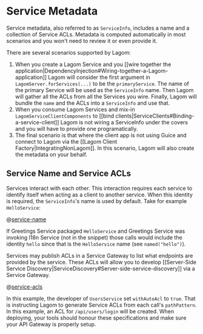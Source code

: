 # Service Metadata

Service metadata, also referred to as `ServiceInfo`, includes a name and a collection of Service ACLs. Metadata is computed automatically in most scenarios and you won't need to review it or even provide it.

There are several scenarios supported by Lagom:

1. When you create a Lagom Service and you [[wire together the application|DependencyInjection#Wiring-together-a-Lagom-application]] Lagom will consider the first argument in `LagomServer.forServices(...)` to be the `primaryService`. The name of the primary Service will be used as the `ServiceInfo` name. Then Lagom will gather all the ACLs from all the Services you wire. Finally, Lagom will bundle the `name` and the ACLs into a `ServiceInfo` and use that.
2. When you consume Lagom Services and mix-in `LagomServiceClientComponents` to [[bind clients|ServiceClients#Binding-a-service-client]] Lagom is not wiring a ServiceInfo under the covers and you will have to provide one programatically.
3. The final scenario is that where the client app is not using Guice and connect to Lagom via the [[Lagom Client Factory|IntegratingNonLagom]]. In this scenario, Lagom will also create the metadata on your behalf.



## Service Name and Service ACLs

Services interact with each other. This interaction requires each service to identify itself when acting as a client to another service. When this identity is required, the `ServiceInfo`'s name is used by default. Take for example `HelloService`:

@[service-name](code/ServiceInfo.scala)

If Greetings Service packaged `HelloService` and Greetings Service was invoking I18n Service (not in the snippet) those calls would include the identity `hello` since that is the `HelloService` name (see `named("hello")`).

Services may publish ACLs in a Service Gateway to list what endpoints are provided by the service. These ACLs will allow you to develop [[Server-Side Service Discovery|ServiceDiscovery#Server-side-service-discovery]] via a Service Gateway.

@[service-acls](code/ServiceInfo.scala)

In this example, the developer of `UsersService` set `withAutoAcl` to `true`. That is instructing Lagom to generate Service ACLs from each call's `pathPattern`. In this example, an ACL for `/api/users/login` will be created. When deploying, your tools should honour these specifications and make sure your API Gateway is properly setup.
